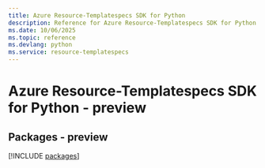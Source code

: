 ```yaml
---
title: Azure Resource-Templatespecs SDK for Python
description: Reference for Azure Resource-Templatespecs SDK for Python
ms.date: 10/06/2025
ms.topic: reference
ms.devlang: python
ms.service: resource-templatespecs
---
```

# Azure Resource-Templatespecs SDK for Python - preview
## Packages - preview
[!INCLUDE [packages](resource-templatespecs-index.md)]
